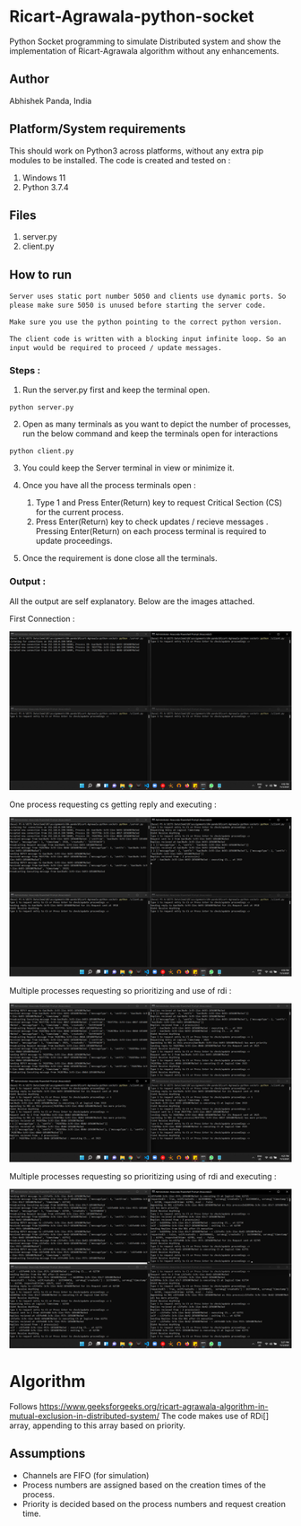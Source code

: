 # Ricart-Agrawala-python-socket
Python Socket programming to simulate Distributed system and show the implementation of Ricart-Agrawala algorithm without any enhancements.

## Author
Abhishek Panda, India

## Platform/System requirements
This should work on Python3 across platforms, without any extra pip modules to be installed. The code is created and tested on :
1. Windows 11
2. Python 3.7.4 

## Files
1. server.py
2. client.py

## How to run 
```
Server uses static port number 5050 and clients use dynamic ports. So please make sure 5050 is unused before starting the server code.
```
```
Make sure you use the python pointing to the correct python version. 
```
```
The client code is written with a blocking input infinite loop. So an input would be required to proceed / update messages.
```
### Steps : 
1. Run the server.py first and keep the terminal open.
```
python server.py
```
2. Open as many terminals as you want to depict the number of processes, run the below command and keep the terminals open for interactions
```
python client.py
```
3. You could keep the Server terminal in view or minimize it.

4. Once you have all the process terminals open :
    1. Type 1 and Press Enter(Return) key to request Critical Section (CS) for the current process.
    2. Press Enter(Return) key to check updates / recieve messages . Pressing Enter(Return) on each process terminal is required to update proceedings.

5. Once the requirement is done close all the terminals.

### Output :
All the output are self explanatory. Below are the images attached. 

First Connection :

![First Connection](https://github.com/abhi-panda/Ricart-Agrawala-python-socket/raw/main/images/1.png "First Connection")

One process requesting cs getting reply and executing : 

![One process requesting cs getting reply and executing](https://github.com/abhi-panda/Ricart-Agrawala-python-socket/raw/main/images/4.png "One process requesting cs getting reply and executing")

Multiple processes requesting so prioritizing and use of rdi :

![Multiple processes requesting so prioritizing and use of rdi](https://github.com/abhi-panda/Ricart-Agrawala-python-socket/raw/main/images/2.png "Multiple processes requesting so prioritizing and use of rdi")

Multiple processes requesting so prioritizing using of rdi and executing :

![Multiple processes requesting so prioritizing using of rdi and executing](https://github.com/abhi-panda/Ricart-Agrawala-python-socket/raw/main/images/3.png "Multiple processes requesting so prioritizing using of rdi and executing")


# Algorithm 
Follows https://www.geeksforgeeks.org/ricart-agrawala-algorithm-in-mutual-exclusion-in-distributed-system/
The code makes use of RDi[] array, appending to this array based on priority.

## Assumptions
* Channels are FIFO (for simulation)
* Process numbers are assigned based on the creation times of the process.
* Priority is decided based on the process numbers and request creation time.
